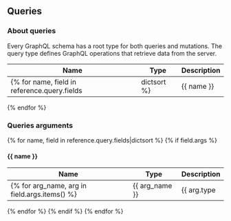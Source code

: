 ## Queries 

### About queries
Every GraphQL schema has a root type for both queries and mutations. 
The query type defines GraphQL operations that retrieve data from the server.

| **Name** | **Type** | **Description** |
|----------|----------|-----------------|
{% for name, field in reference.query.fields|dictsort %}| {{ name }} | {{ field.type|string }} | {{ field.description|default('', True)|markdown|safe }} |
{% endfor %}

### Queries arguments
{% for name, field in reference.query.fields|dictsort %}
{% if field.args %}
#### {{ name }}
| **Name** | **Type** | **Description** |
|----------|----------|-----------------|
{% for arg_name, arg in field.args.items() %}| {{ arg_name }} | {{ arg.type|string }} | {{ arg.description|default('', True)|markdown|safe }} |
{% endfor %}
{% endif %}
{% endfor %}